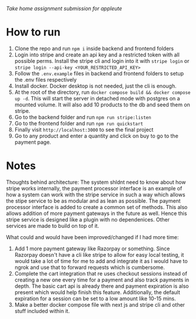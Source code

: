 _Take home assignment submission for appleute_

# How to run

1. Clone the repo and run `npm i` inside backend and frontend folders
1. Login into stripe and create an api key and a restricted token with all
   possible perms. Install the stripe cli and login into it with `stripe login`
   or `stripe login --api-key <YOUR_RESTRICTED_API_KEY>`
1. Follow the `.env.example` files in backend and frontend folders to setup the
   .env files respectively
1. Install docker. Docker desktop is not needed, just the cli is enough.
1. At the root of the directory, run
   `docker compose build && docker compose up -d`. This will start the server in
   detached mode with postgres on a mounted volume. It will also add 10 products
   to the db and seed them on stripe.
1. Go to the backend folder and run `npm run stripe:listen`
1. Go to the frontend folder and run `npm run quickstart`
1. Finally visit `http://localhost:3000` to see the final project
1. Go to any product and enter a quantity and click on buy to go to the payment
   page.

# Notes

Thoughts behind architecture: The system shldnt need to know about how stripe
works internally, the payment processor interface is an example of how a system
can work with the stripe service in such a way which allows the stipe service to
be as modular and as lean as possible. The payment processor interface is added
to create a common set of methods. This also allows addition of more payment
gateways in the future as well. Hence this stripe service is designed like a
plugin with no dependenices. Other services are made to build on top of it.

What could and would have been improved/changed if I had more time:

1. Add 1 more payment gateway like Razorpay or something. Since Razorpay doesn't
   have a cli like stripe to allow for easy local testing, it would take a lot
   of time for me to add and integrate it as I would have to ngrok and use that
   to forward requests which is cumbersome.
1. Complete the cart integration that re uses checkout sessions instead of
   creating a new one every time for a payment and also track payments in depth.
   The basic cart api is already there and payment expiration is also present
   which would help finish this feature. Additionally, the default expiration
   for a session can be set to a low amount like 10-15 mins.
1. Make a better docker compose file with next js and stripe cli and other stuff
   included within it.
